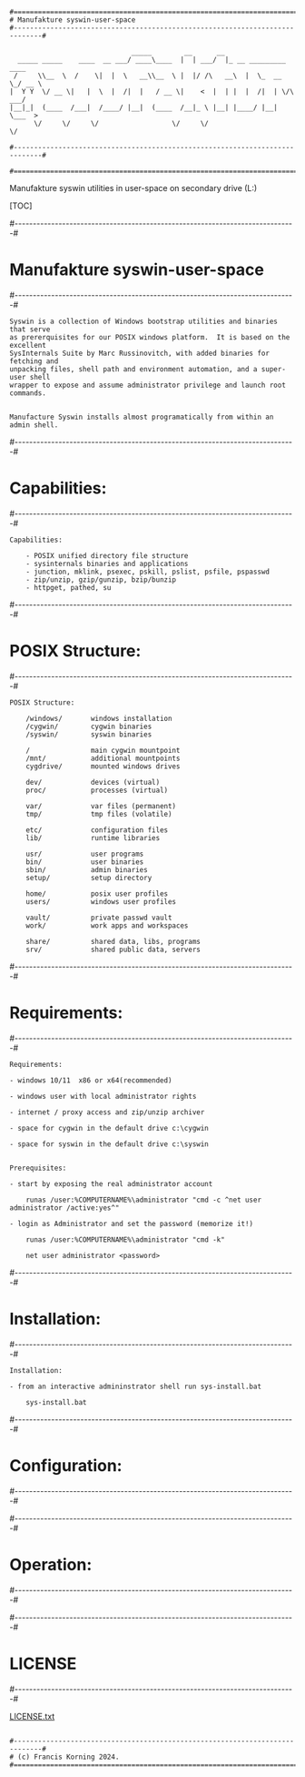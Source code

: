 ```

#=============================================================================#
# Manufakture syswin-user-space
#-----------------------------------------------------------------------------#

                              _____        __      __                        
  _____ _____    ____  __ ___/ ____\____  |  | ___/  |_ __ _________   ____  
 /     \\__  \  /    \|  |  \   __\\__  \ |  |/ /\   __\  |  \_  __ \_/ __ \ 
|  Y Y  \/ __ \|   |  \  |  /|  |   / __ \|    <  |  | |  |  /|  | \/\  ___/ 
|__|_|  (____  /___|  /____/ |__|  (____  /__|_ \ |__| |____/ |__|    \___  >
      \/     \/     \/                  \/     \/                         \/

#-----------------------------------------------------------------------------#

#=============================================================================#

```	
	

Manufakture syswin utilities in user-space on secondary drive (L:)


[TOC]


#-----------------------------------------------------------------------------#
# Manufakture syswin-user-space
#-----------------------------------------------------------------------------#

	Syswin is a collection of Windows bootstrap utilities and binaries that serve
	as prererquisites for our POSIX windows platform.  It is based on the excellent
	SysInternals Suite by Marc Russinovitch, with added binaries for fetching and
	unpacking files, shell path and environment automation, and a super-user shell
	wrapper to expose and assume administrator privilege and launch root commands.
	

	Manufacture Syswin installs almost programatically from within an admin shell.


#-----------------------------------------------------------------------------#
# Capabilities:
#-----------------------------------------------------------------------------#


	Capabilities:
		
		- POSIX unified directory file structure
		- sysinternals binaries and applications
		- junction, mklink, psexec, pskill, pslist, psfile, pspasswd
		- zip/unzip, gzip/gunzip, bzip/bunzip
		- httpget, pathed, su


#-----------------------------------------------------------------------------#
# POSIX Structure:
#-----------------------------------------------------------------------------#

	POSIX Structure:

		/windows/		windows installation
		/cygwin/		cygwin binaries
		/syswin/		syswin binaries

		/				main cygwin mountpoint 
		/mnt/			additional mountpoints
		cygdrive/		mounted windows drives

		dev/			devices (virtual)
		proc/			processes (virtual)

		var/			var files (permanent)
		tmp/			tmp files (volatile)
		
		etc/			configuration files
		lib/			runtime libraries

		usr/			user programs
		bin/			user binaries
		sbin/			admin binaries	
		setup/			setup directory
		
		home/			posix user profiles
		users/			windows user profiles
		
		vault/			private passwd vault
		work/			work apps and workspaces
		
		share/			shared data, libs, programs 
		srv/			shared public data, servers
	

#-----------------------------------------------------------------------------#
# Requirements:
#-----------------------------------------------------------------------------#

	Requirements:

    - windows 10/11  x86 or x64(recommended) 
    
    - windows user with local administrator rights
    
    - internet / proxy access and zip/unzip archiver 
    
    - space for cygwin in the default drive c:\cygwin
    
    - space for syswin in the default drive c:\syswin
    
    
	Prerequisites:

    - start by exposing the real administrator account

        runas /user:%COMPUTERNAME%\administrator "cmd -c ^net user administrator /active:yes^"

    - login as Administrator and set the password (memorize it!)
    
        runas /user:%COMPUTERNAME%\administrator "cmd -k"
        
        net user administrator <password>
        
   

#-----------------------------------------------------------------------------#
# Installation:
#-----------------------------------------------------------------------------#

	Installation:
        
    - from an interactive admininstrator shell run sys-install.bat

		sys-install.bat

	


#-----------------------------------------------------------------------------#
# Configuration:
#-----------------------------------------------------------------------------#



#-----------------------------------------------------------------------------#
# Operation:
#-----------------------------------------------------------------------------#



#-----------------------------------------------------------------------------#
# LICENSE
#-----------------------------------------------------------------------------#


  [LICENSE.txt](LICENSE.txt)

```   

#-----------------------------------------------------------------------------#
# (c) Francis Korning 2024.
#=============================================================================#

```
